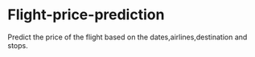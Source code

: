 # Flight-price-prediction

Predict the price of the flight based on the dates,airlines,destination and stops.
 
